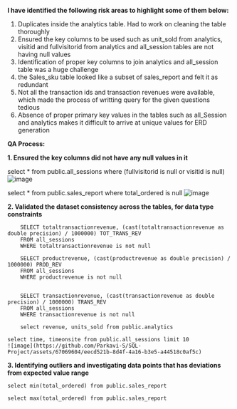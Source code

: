 **I have identified the following risk areas to highlight some of them below:**

1. Duplicates inside the analytics table. Had to work on cleaning the table thoroughly
2. Ensured the key columns to be used such as unit_sold from analytics, visitid and fullvisitorid from analytics and all_session tables are not having null values
3. Identification of proper key columns to join analytics and all_session table was a huge challenge
4. the Sales_sku table looked like a subset of sales_report and felt it as redundant
5. Not all the transaction ids and transaction revenues were available, which made the process of writting query for the given questions tedious
6. Absence of proper primary key values in the tables such as all_Session and analytics makes it difficult to arrive at unique values for ERD generation


**QA Process:**

**1. Ensured the key columns did not have any null values in it**

select * from public.all_sessions where (fullvisitorid is null or visitid is null)
![image](https://github.com/Parkavi-S/SQL-Project/assets/67069604/64f6db74-53ed-4fe8-ad95-1db16d2a5dc4)


select * from public.sales_report where total_ordered is null
![image](https://github.com/Parkavi-S/SQL-Project/assets/67069604/e3e86546-fae0-4707-8be7-9695bb8a8e33)


**2. Validated the dataset consistency across the tables, for data type constraints**

		SELECT totaltransactionrevenue, (cast(totaltransactionrevenue as double precision) / 1000000) TOT_TRANS_REV
		FROM all_sessions
		WHERE totaltransactionrevenue is not null
	
	    SELECT productrevenue, (cast(productrevenue as double precision) / 1000000) PROD_REV
		FROM all_sessions
		WHERE productrevenue is not null
	
	
	    SELECT transactionrevenue, (cast(transactionrevenue as double precision) / 1000000) TRANS_REV
		FROM all_sessions
		WHERE transactionrevenue is not null

  	  	select revenue, units_sold from public.analytics

  	select time, timeonsite from public.all_sessions limit 10
   	![image](https://github.com/Parkavi-S/SQL-Project/assets/67069604/eecd521b-8d4f-4a16-b3e5-a44518c0af5c)    	


**3. Identifying outliers and investigating data points that has deviations from expected value range**

	select min(total_ordered) from public.sales_report

	select max(total_ordered) from public.sales_report
